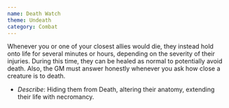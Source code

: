 ```yaml
---
name: Death Watch
theme: Undeath
category: Combat
---
```


Whenever you or one of your closest allies would die, they instead hold onto life for several minutes or hours, depending on the severity of their injuries. During this time, they can be healed as normal to potentially avoid 
death. Also, the GM must answer honestly whenever you ask how close a creature is to death. 

* *Describe*: Hiding them from Death, altering their anatomy, extending their life with necromancy.